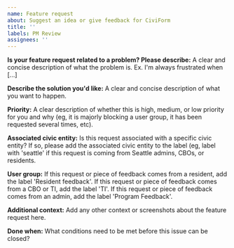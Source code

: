 ```yaml
---
name: Feature request
about: Suggest an idea or give feedback for CiviForm
title: ''
labels: PM Review
assignees: ''
---
```


**Is your feature request related to a problem? Please describe:**
A clear and concise description of what the problem is. Ex. I'm always frustrated when [...]

**Describe the solution you'd like:**
A clear and concise description of what you want to happen.

**Priority:**
A clear description of whether this is high, medium, or low priority for you and why (eg, it is majorly blocking a user group, it has been requested several times, etc). 

**Associated civic entity:** 
Is this request associated with a specific civic entity? If so, please add the associated civic entity to the label (eg, label with 'seattle' if this request is coming from Seattle admins, CBOs, or residents.

**User group:**
If this request or piece of feedback comes from a resident, add the label 'Resident feedback'. 
If this request or piece of feedback comes from a CBO or TI, add the label 'TI'. 
If this request or piece of feedback comes from an admin, add the label 'Program Feedback'. 

**Additional context:**
Add any other context or screenshots about the feature request here.

**Done when:**
What conditions need to be met before this issue can be closed?
